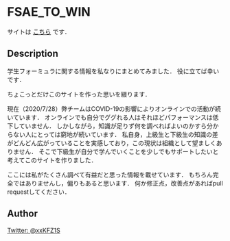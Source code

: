 # FSAE_TO_WIN
サイトは [こちら](https://xxkizashi.github.io/FSAE_TO_WIN/) です．

## Description
学生フォーミュラに関する情報を私なりにまとめてみました．
役に立てば幸いです．


ちょこっとだけこのサイトを作った思いを綴ります．

現在（2020/7/28）弊チームはCOVID-19の影響によりオンラインでの活動が続いています．
オンラインでも自分でググれる人はそれほどパフォーマンスは低下していません．
しかしながら，知識が足りず何を調べればよいのかすら分からない人にとっては窮地が続いています．
私自身，上級生と下級生の知識の差がどんどん広がっていることを実感しており，この現状は組織として望ましくありません．
そこで下級生が自分で学んでいくことを少しでもサポートしたいと考えてこのサイトを作りました．


ここには私がたくさん調べて有益だと思った情報を載せています．
もちろん完全ではありませんし，偏りもあると思います．
何か修正点，改善点があればpull requestしてください．

## Author
[Twitter: @xxKFZ1S](https://twitter.com/xxKFZ1S)